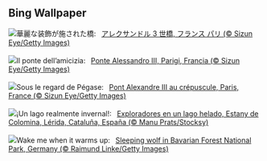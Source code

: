 ## Bing Wallpaper
![](https://www.bing.com/th?id=OHR.ParisBridge_JA-JP7502194315_UHD.jpg&w=1000)華麗な装飾が施された橋:&nbsp;&ensp;[アレクサンドル 3 世橋, フランス パリ (© Sizun Eye/Getty Images)](https://www.bing.com/th?id=OHR.ParisBridge_JA-JP7502194315_UHD.jpg)
<br><br/>
![](https://www.bing.com/th?id=OHR.ParisBridge_IT-IT8868576406_UHD.jpg&w=1000)Il ponte dell’amicizia:&nbsp;&ensp;[Ponte Alessandro III, Parigi, Francia (© Sizun Eye/Getty Images)](https://www.bing.com/th?id=OHR.ParisBridge_IT-IT8868576406_UHD.jpg)
<br><br/>
![](https://www.bing.com/th?id=OHR.ParisBridge_FR-FR4526044555_UHD.jpg&w=1000)Sous le regard de Pégase:&nbsp;&ensp;[Pont Alexandre III au crépuscule, Paris, France  (© Sizun Eye/Getty Images)](https://www.bing.com/th?id=OHR.ParisBridge_FR-FR4526044555_UHD.jpg)
<br><br/>
![](https://www.bing.com/th?id=OHR.EstanyColomina_ES-ES2289553231_UHD.jpg&w=1000)¡Un lago realmente invernal!:&nbsp;&ensp;[Exploradores en un lago helado, Estany de Colomina, Lérida, Cataluña, España (© Manu Prats/Stocksy)](https://www.bing.com/th?id=OHR.EstanyColomina_ES-ES2289553231_UHD.jpg)
<br><br/>
![](https://www.bing.com/th?id=OHR.SleepyWolf_EN-GB2239080031_UHD.jpg&w=1000)Wake me when it warms up:&nbsp;&ensp;[Sleeping wolf in Bavarian Forest National Park, Germany (© Raimund Linke/Getty Images)](https://www.bing.com/th?id=OHR.SleepyWolf_EN-GB2239080031_UHD.jpg)
<br><br/>
